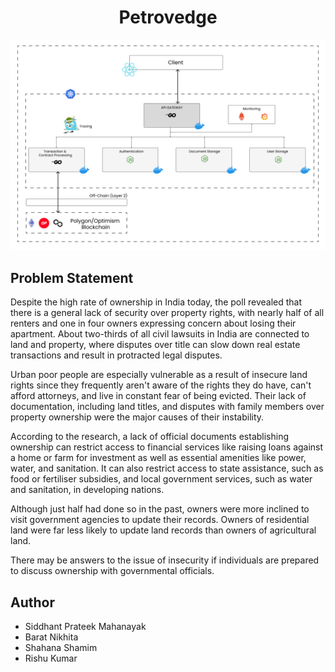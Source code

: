 <h1 align="center">Petrovedge</h1>

![](./assets/petrovedge.png)

## Problem Statement

Despite the high rate of ownership in India today, the poll revealed that there is a general lack of security over property rights, with nearly half of all renters and one in four owners expressing concern about losing their apartment. About two-thirds of all civil lawsuits in India are connected to land and property, where disputes over title can slow down real estate transactions and result in protracted legal disputes.

Urban poor people are especially vulnerable as a result of insecure land rights since they frequently aren't aware of the rights they do have, can't afford attorneys, and live in constant fear of being evicted. Their lack of documentation, including land titles, and disputes with family members over property ownership were the major causes of their instability.

According to the research, a lack of official documents establishing ownership can restrict access to financial services like raising loans against a home or farm for investment as well as essential amenities like power, water, and sanitation. It can also restrict access to state assistance, such as food or fertiliser subsidies, and local government services, such as water and sanitation, in developing nations.

Although just half had done so in the past, owners were more inclined to visit government agencies to update their records. Owners of residential land were far less likely to update land records than owners of agricultural land.

There may be answers to the issue of insecurity if individuals are prepared to discuss ownership with governmental officials.

## Author

- Siddhant Prateek Mahanayak
- Barat Nikhita
- Shahana Shamim
- Rishu Kumar 